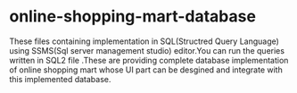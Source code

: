 # online-shopping-mart-database
These files containing implementation in SQL(Structred Query Language) using SSMS(Sql server management studio) editor.You can run the queries written in SQL2 file .These are 
providing complete database implementation of online shopping mart whose UI part can be desgined and integrate with this implemented database.
